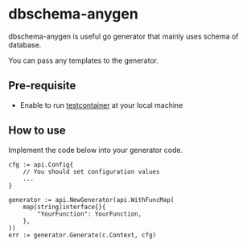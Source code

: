 # dbschema-anygen

dbschema-anygen is useful go generator that mainly uses schema of database.

You can pass any templates to the generator.

## Pre-requisite

- Enable to run [testcontainer](https://testcontainers.com/) at your local machine

## How to use

Implement the code below into your generator code.

```golang
cfg := api.Config{
    // You should set configuration values
    ...
}

generator := api.NewGenerator(api.WithFuncMap(
    map[string]interface{}{
        "YourFunction": YourFunction,
    },
))
err := generator.Generate(c.Context, cfg)
```
